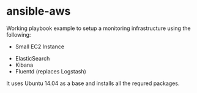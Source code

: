 # ansible-aws

Working playbook example to setup a monitoring infrastructure using the following:

* Small EC2 Instance

- ElasticSearch
- Kibana
- Fluentd (replaces Logstash)


It uses Ubuntu 14.04 as a base and installs all the requred packages.



